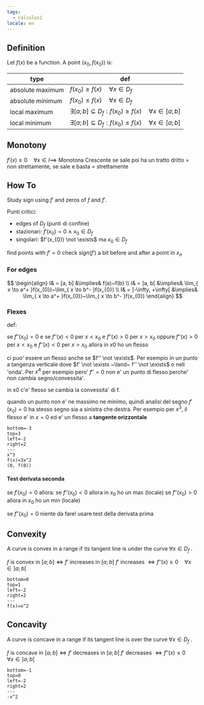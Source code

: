 ```yaml
---
tags:
  - calculus1
locale: en
---
```


## Definition

Let $f(x)$ be a function. A point $(x_{0}, f(x_{0}))$ is:

| type             | def                                                                              |
| ---------------- | -------------------------------------------------------------------------------- |
| absolute maximum | $f(x_{0}) \geq f(x) \quad \forall x \in D_{f}$                                   |
| absolute minimum | $f(x_{0}) \leq f(x) \quad \forall x \in D_{f}$                                   |
| local maximum    | $\exists [a; b] \subseteq D_{f} : f(x_{0}) \geq f(x) \quad \forall x \in [a; b]$ |
| local minimum    | $\exists [a; b] \subseteq D_{f} : f(x_{0}) \leq f(x) \quad \forall x \in [a; b]$ |

## Monotony

$f'(x) \geq 0 \quad \forall x \in I \implies$ Monotona Crescente
se sale poi ha un tratto dritto = non strettamente, se sale e basta = strettamente

## How To

Study sign using $f'$ and zeros of $f$ and $f'$.

Punti critici:

- edges of $D_f$ (punti di confine)
- stazionari: $f'(x_{0}) = 0  ~\land~ x_{0} \in D_{f}$
- singolari: $f'(x_{0}) \not \exists$ ma $x_{0} \in D_{f}$

find points with $f'=0$
check $sign(f')$ a bit before and after a point in $x_{n}$

### For edges

$$
\begin{align}
I& = [a, b] &\implies& f(a)~f(b) \\
I& = ]a, b[ &\implies& \lim_{ x \to a^+ }f(x_{0})~\lim_{ x \to b^- }f(x_{0}) \\
I& = ]-\infty, +\infty[ &\implies& \lim_{ x \to a^+ }f(x_{0})~\lim_{ x \to b^-  }f(x_{0})
\end{align}
$$

### Flexes

def:

se $f''(x_{0}) = 0$ e
se $f''(x) < 0$ per $x < x_{0}$ e $f''(x) > 0$ per $x > x_{0}$
oppure $f''(x) > 0$ per $x < x_{0}$ e $f''(x) < 0$ per $x > x_{0}$
allora in $x0$ ho un flesso

ci puo' essere un flesso anche se $f'' \not \exists$. Per esempio in un punto a tangenza verticale dove $f' \not \exists ~\land~ f'' \not \exists$ o nell 'onda'.
Per $x^4$ per esempio pero' $f''=0$ non e' un punto di flesso perche' non cambia segno/convessita'.

in x0 c'e' flesso se cambia la convessita' di f.

quando un punto non e' ne massimo ne minimo, quindi analisi del segno $f'(x_{0})=0$ ha stesso segno sia a sinistra che destra.
Per esempio per $x^3$, il flesso e' in $x=0$ ed e' un flesso a **tangente orizzontale**

```desmos-graph
bottom=-3
top=3
left=-2
right=2
---
x^3
f(x)=3x^2
(0, f(0))
```

#### Test derivata seconda

se $f'(x_{0})=0$ allora:
se $f''(x_{0}) < 0$ allora in $x_{0}$ ho un max (locale)
se $f''(x_{0}) > 0$ allora in $x_{0}$ ho un min (locale)

se $f''(x_{0}) = 0$ niente da fare! usare test della derivata prima

## Convexity

A curve is convex in a range if its tangent line is under the curve $\forall x \in D_{f}$ .

$f$ is convex in $[a; b] \iff f'$ increases in $[a; b]$
$f'$ increases $\iff f''(x) \geq 0 \quad \forall x \in ]a; b[$

```desmos-graph
bottom=0
top=1
left=-2
right=2
---
f(x)=x^2
```

## Concavity

A curve is concave in a range if its tangent line is over the curve $\forall x \in D_{f}$ .

$f$ is concave in $[a; b] \iff f'$ decreases in $[a; b]$
$f'$ decreases $\iff f''(x) \leq 0 \quad \forall x \in ]a; b[$

```desmos-graph
bottom=-1
top=0
left=-2
right=2
---
-x^2
```
